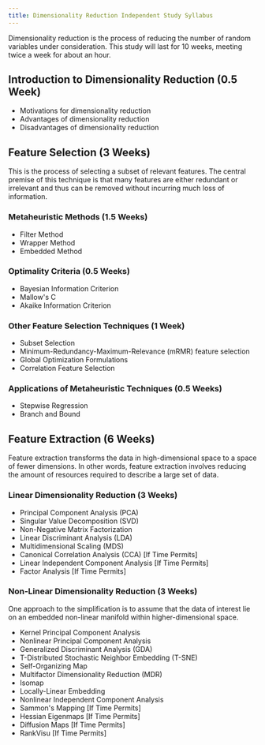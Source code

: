 ```yaml
---
title: Dimensionality Reduction Independent Study Syllabus
---
```


Dimensionality reduction is the process of reducing the number of random variables under consideration. This study will last for 10 weeks, meeting twice a week for about an hour.

##  Introduction to Dimensionality Reduction (0.5 Week)

- Motivations for dimensionality reduction
- Advantages of dimensionality reduction
- Disadvantages of dimensionality reduction

## Feature Selection (3 Weeks)

This is the process of selecting a subset of relevant features. The central premise of this technique is that many features are either redundant or irrelevant and thus can be removed without incurring much loss of information.

### Metaheuristic Methods (1.5 Weeks)

- Filter Method
- Wrapper Method
- Embedded Method

### Optimality Criteria (0.5 Weeks)

- Bayesian Information Criterion
- Mallow's C
- Akaike Information Criterion

### Other Feature Selection Techniques (1 Week)

- Subset Selection
- Minimum-Redundancy-Maximum-Relevance (mRMR) feature selection
- Global Optimization Formulations
- Correlation Feature Selection

### Applications of Metaheuristic Techniques (0.5 Weeks)

- Stepwise Regression
- Branch and Bound

## Feature Extraction (6 Weeks)

Feature extraction transforms the data in high-dimensional space to a space of fewer dimensions. In other words, feature extraction involves reducing the amount of resources required to describe a large set of data.

### Linear Dimensionality Reduction (3 Weeks)

- Principal Component Analysis (PCA)
- Singular Value Decomposition (SVD)
- Non-Negative Matrix Factorization
- Linear Discriminant Analysis (LDA)
- Multidimensional Scaling (MDS)
- Canonical Correlation Analysis (CCA) [If Time Permits]
- Linear Independent Component Analysis [If Time Permits]
- Factor Analysis [If Time Permits]

### Non-Linear Dimensionality Reduction (3 Weeks)

One approach to the simplification is to assume that the data of interest lie on an embedded non-linear manifold within higher-dimensional space.

- Kernel Principal Component Analysis
- Nonlinear Principal Component Analysis
- Generalized Discriminant Analysis (GDA)
- T-Distributed Stochastic Neighbor Embedding (T-SNE)
- Self-Organizing Map
- Multifactor Dimensionality Reduction (MDR)
- Isomap
- Locally-Linear Embedding
- Nonlinear Independent Component Analysis
- Sammon's Mapping  [If Time Permits]
- Hessian Eigenmaps  [If Time Permits]
- Diffusion Maps  [If Time Permits]
- RankVisu  [If Time Permits]

